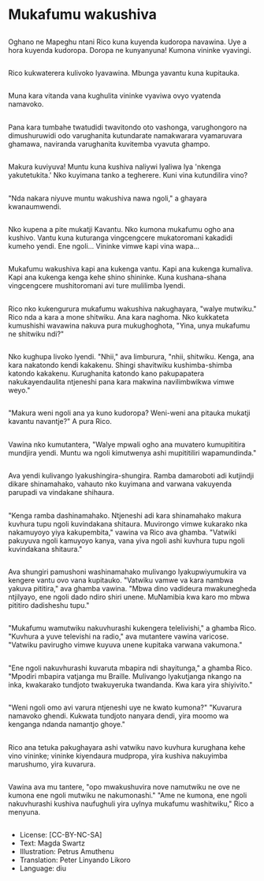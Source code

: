 # Mukafumu wakushiva

##
Oghano ne Mapeghu ntani Rico kuna kuyenda kudoropa navawina. Uye a hora kuyenda kudoropa. Doropa ne kunyanyuna! Kumona vininke vyavingi.

##
Rico kukwaterera kulivoko lyavawina. Mbunga yavantu kuna kupitauka.

##
Muna kara vitanda vana kughulita vininke vyaviwa ovyo vyatenda namavoko.

##
Pana kara tumbahe twatudidi twavitondo oto vashonga, varughongoro na dimushuruwidi odo varughanita kutundarate namakwarara vyamaruvara ghamawa, naviranda varughanita kuvitemba vyavuta ghampo.

##
Makura kuviyuva! Muntu kuna kushiva naliywi lyaliwa lya 'nkenga yakutetukita.' Nko kuyimana tanko a tegherere. Kuni vina kutundilira vino?

##
"Nda nakara niyuve muntu wakushiva nawa ngoli," a ghayara kwanaumwendi.

##
Nko kupena a pite mukatji Kavantu. Nko kumona mukafumu ogho ana kushivo. Vantu kuna kuturanga vingcengcere mukatoromani kakadidi kumeho yendi. Ene ngoli... Vininke vimwe kapi vina wapa...

##
Mukafumu wakushiva kapi ana kukenga vantu. Kapi ana kukenga kumaliva. Kapi ana kukenga kenga kehe shino shininke. Kuna kushana-shana vingcengcere mushitoromani avi ture mulilimba lyendi.

##
Rico nko kukengurura mukafumu wakushiva nakughayara, "walye mutwiku." Rico nda a kara a mone shitwiku. Ana kara naghoma. Nko kukkateta kumushishi wavawina nakuva pura mukughoghota, "Yina, unya mukafumu ne shitwiku ndi?"

##
Nko kughupa livoko lyendi. "Nhii," ava limburura, "nhii, shitwiku. Kenga, ana kara nakatondo kendi kakakenu. Shingi shavitwiku kushimba-shimba katondo kakakenu. Kurughanita katondo kano pakupapatera nakukayendaulita ntjeneshi pana kara makwina navilimbwikwa vimwe weyo."

##
"Makura weni ngoli ana ya kuno kudoropa? Weni-weni ana pitauka mukatji kavantu navantje?" A pura Rico.

##
Vawina nko kumutantera, "Walye mpwali ogho ana muvatero kumupititira mundjira yendi. Muntu wa ngoli kimutwenya ashi mupititiliri wapamundinda."

##
Ava yendi kulivango lyakushingira-shungira. Ramba damaroboti adi kutjindji dikare shinamahako, vahauto nko kuyimana and varwana vakuyenda parupadi va vindakane shihaura.

##
"Kenga ramba dashinamahako. Ntjeneshi adi kara shinamahako makura kuvhura tupu ngoli kuvindakana shitaura. Muvirongo vimwe kukarako nka nakamuyoyo yiya kakupembita," vawina va Rico ava ghamba. "Vatwiki pakuyuva ngoli kamuyoyo kanya, vana yiva ngoli ashi kuvhura tupu ngoli kuvindakana shitaura."

##
Ava shungiri pamushoni washinamahako mulivango lyakupwiyumukira va kengere vantu ovo vana kupitauko. "Vatwiku vamwe va kara nambwa yakuva pititira," ava ghamba vawina. "Mbwa dino vadideura mwakunegheda ntjilyayo, ene ngoli dado ndiro shiri unene. MuNamibia kwa karo mo mbwa pititiro dadisheshu tupu."

##
"Mukafumu wamutwiku nakuvhurashi kukengera telelivishi," a ghamba Rico. "Kuvhura a yuve televishi na radio," ava mutantere vawina varicose. "Vatwiku pavirugho vimwe kuyuva unene kupitaka varwana vakumona."

##
"Ene ngoli nakuvhurashi kuvaruta mbapira ndi shayitunga," a ghamba Rico. "Mpodiri mbapira vatjanga mu Braille. Mulivango lyakutjanga nkango na inka, kwakarako tundjoto twakuyeruka twandanda. Kwa kara yira shiyivito."

##
"Weni ngoli omo avi varura ntjeneshi uye ne kwato kumona?" "Kuvarura namavoko ghendi. Kukwata tundjoto nanyara dendi, yira moomo wa kenganga ndanda namantjo ghoye."

##
Rico ana tetuka pakughayara ashi vatwiku navo kuvhura kurughana kehe vino vininke; vininke kiyendaura mudpropa, yira kushiva nakuyimba marushumo, yira kuvarura.

##
Vawina ava mu tantere, "opo mwakushuvira nove namutwiku ne ove ne kumona ene ngoli mutwiku ne nakumonashi." "Ame ne kumona, ene ngoli nakuvhurashi kushiva naufughuli yira uylnya mukafumu washitwiku," Rico a menyuna.

##
* License: [CC-BY-NC-SA]
* Text: Magda Swartz
* Illustration: Petrus Amuthenu
* Translation: Peter Linyando Likoro
* Language: diu
